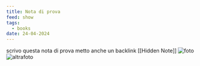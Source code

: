 ```yaml
---
title: Nota di prova
feed: show
tags:
  - books
date: 24-04-2024
---
```

scrivo questa nota di prova
metto anche un backlink [[Hidden Note]]
![foto](../assets/img/fotodifamiglia.jpeg)
![altrafoto](https://alet313.s3.eu-west-3.amazonaws.com/fotoradio/2021/faccilongo_wpp21.avif)

